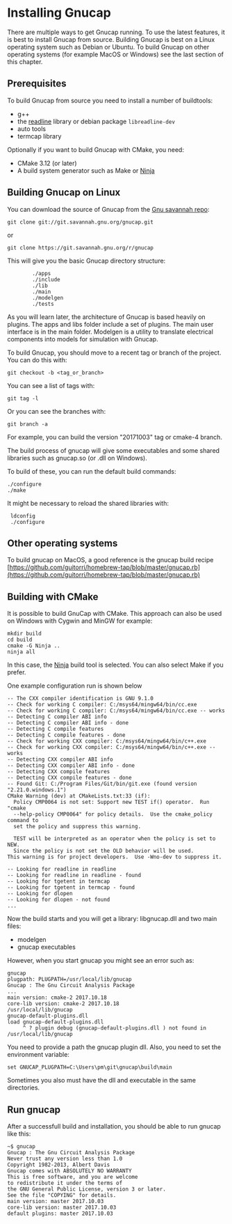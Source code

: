 # Installing Gnucap

There are multiple ways to get Gnucap running. To use the latest features, it is best to install Gnucap from source. Building Gnucap is best on a Linux operating system such as Debian or Ubuntu. To build Gnucap on other operating systems (for example MacOS or Windows) see the last section of this chapter.

## Prerequisites

To build Gnucap from source you need to install a number of buildtools: 

* g++
* the [readline](https://tiswww.case.edu/php/chet/readline/rltop.html) library or debian package `libreadline-dev`
* auto tools
* termcap library

Optionally if you want to build Gnucap with CMake, you need:
* CMake 3.12 (or later)
* A build system generator such as Make or [Ninja](https://ninja-build.org/)

## Building Gnucap on Linux

You can download the source of Gnucap from the [Gnu savannah repo](git://git.savannah.gnu.org/gnucap.git):

```text
git clone git://git.savannah.gnu.org/gnucap.git
```

or


```text
git clone https://git.savannah.gnu.org/r/gnucap
```

This will give you the basic Gnucap directory structure:

```text
        ./apps
        ./include
        ./lib
        ./main
        ./modelgen
        ./tests
```

As you will learn later, the architecture of Gnucap is based heavily on plugins. The apps and libs folder include a set of plugins. 
The main user interface is in the main folder. Modelgen is a utility to translate electrical components into models for simulation with Gnucap.

To build Gnucap, you should move to a recent tag or branch of the project. You can do this with:

    git checkout -b <tag_or_branch>

You can see a list of tags with:
  
    git tag -l

Or you can see the branches with:

    git branch -a

For example, you can build the version "20171003" tag or cmake-4 branch.
    
The build process of gnucap will give some executables and some shared libraries such as gnucap.so (or .dll on Windows).

To build of these, you can run the default build commands:

```text
./configure
./make
```

It might be necessary to reload the shared libraries with:

```text
 ldconfig
 ./configure
```


## Other operating systems

To build gnucap on MacOS, a good reference is the gnucap build recipe [https://github.com/guitorri/homebrew-tap/blob/master/gnucap.rb](https://github.com/guitorri/homebrew-tap/blob/master/gnucap.rb)

## Building with CMake

It is possible to build GnuCap with CMake. This approach can also be used on Windows with Cygwin and MinGW for example:

```
mkdir build
cd build
cmake -G Ninja ..
ninja all
```

In this case, the [Ninja](https://ninja-build.org/) build tool is selected. You can also select Make if you prefer.

One example configuration run is shown below

```
-- The CXX compiler identification is GNU 9.1.0
-- Check for working C compiler: C:/msys64/mingw64/bin/cc.exe
-- Check for working C compiler: C:/msys64/mingw64/bin/cc.exe -- works
-- Detecting C compiler ABI info
-- Detecting C compiler ABI info - done
-- Detecting C compile features
-- Detecting C compile features - done
-- Check for working CXX compiler: C:/msys64/mingw64/bin/c++.exe
-- Check for working CXX compiler: C:/msys64/mingw64/bin/c++.exe -- works
-- Detecting CXX compiler ABI info
-- Detecting CXX compiler ABI info - done
-- Detecting CXX compile features
-- Detecting CXX compile features - done
-- Found Git: C:/Program Files/Git/bin/git.exe (found version "2.21.0.windows.1")
CMake Warning (dev) at CMakeLists.txt:33 (if):
  Policy CMP0064 is not set: Support new TEST if() operator.  Run "cmake
  --help-policy CMP0064" for policy details.  Use the cmake_policy command to
  set the policy and suppress this warning.

  TEST will be interpreted as an operator when the policy is set to NEW.
  Since the policy is not set the OLD behavior will be used.
This warning is for project developers.  Use -Wno-dev to suppress it.

-- Looking for readline in readline
-- Looking for readline in readline - found
-- Looking for tgetent in termcap
-- Looking for tgetent in termcap - found
-- Looking for dlopen
-- Looking for dlopen - not found
...
```

Now the build starts and you will get a library: libgnucap.dll and two main files:

* modelgen
* gnucap executables

However, when you start gnucap you might see an error such as:

```
gnucap
plugpath: PLUGPATH=/usr/local/lib/gnucap
Gnucap : The Gnu Circuit Analysis Package
...
main version: cmake-2 2017.10.18
core-lib version: cmake-2 2017.10.18
/usr/local/lib/gnucap
gnucap-default-plugins.dll
load gnucap-default-plugins.dll
     ^ ? plugin debug (gnucap-default-plugins.dll ) not found in /usr/local/lib/gnucap
```

You need to provide a path the gnucap plugin dll.
Also, you need to set the environment variable:

```env
set GNUCAP_PLUGPATH=C:\Users\pm\git\gnucap\build\main
```

Sometimes you also must have the dll and executable in the same directories.

## Run gnucap

After a successfull build and installation, you should be able to run gnucap like this:

```
~$ gnucap
Gnucap : The Gnu Circuit Analysis Package
Never trust any version less than 1.0
Copyright 1982-2013, Albert Davis
Gnucap comes with ABSOLUTELY NO WARRANTY
This is free software, and you are welcome
to redistribute it under the terms of 
the GNU General Public License, version 3 or later.
See the file "COPYING" for details.
main version: master 2017.10.03
core-lib version: master 2017.10.03
default plugins: master 2017.10.03
```


